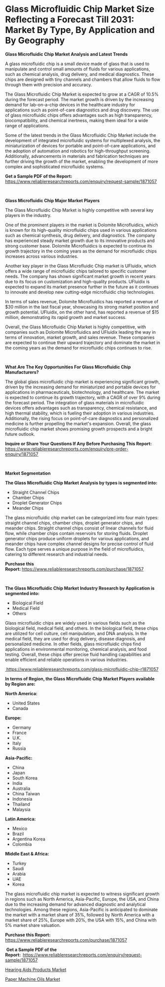 <p><h1>Glass Microfluidic Chip Market Size Reflecting a Forecast Till 2031: Market By Type, By Application and By Geography</h1></p><p><strong>Glass Microfluidic Chip Market Analysis and Latest Trends</strong></p>
<p><p>A glass microfluidic chip is a small device made of glass that is used to manipulate and control small amounts of fluids for various applications, such as chemical analysis, drug delivery, and medical diagnostics. These chips are designed with tiny channels and chambers that allow fluids to flow through them with precision and accuracy.</p><p>The Glass Microfluidic Chip Market is expected to grow at a CAGR of 10.5% during the forecast period. The market growth is driven by the increasing demand for lab-on-a-chip devices in the healthcare industry for applications such as point-of-care diagnostics and drug discovery. The use of glass microfluidic chips offers advantages such as high transparency, biocompatibility, and chemical inertness, making them ideal for a wide range of applications.</p><p>Some of the latest trends in the Glass Microfluidic Chip Market include the development of integrated microfluidic systems for multiplexed analysis, the miniaturization of devices for portable and point-of-care applications, and the adoption of automation and robotics for high-throughput screening. Additionally, advancements in materials and fabrication techniques are further driving the growth of the market, enabling the development of more complex and sophisticated microfluidic systems.</p></p>
<p><strong>Get a Sample PDF of the Report:&nbsp;</strong> <a href="https://www.reliableresearchreports.com/enquiry/request-sample/1871057">https://www.reliableresearchreports.com/enquiry/request-sample/1871057</a></p>
<p>&nbsp;</p>
<p><strong>Glass Microfluidic Chip Major Market Players</strong></p>
<p><p>The Glass Microfluidic Chip Market is highly competitive with several key players in the industry. </p><p>One of the prominent players in the market is Dolomite Microfluidics, which is known for its high-quality microfluidic chips used in various applications such as chemical synthesis, drug delivery, and diagnostics. The company has experienced steady market growth due to its innovative products and strong customer base. Dolomite Microfluidics is expected to continue its growth trajectory in the coming years as the demand for microfluidic chips increases across various industries.</p><p>Another key player in the Glass Microfluidic Chip market is UFluidix, which offers a wide range of microfluidic chips tailored to specific customer needs. The company has shown significant market growth in recent years due to its focus on customization and high-quality products. UFluidix is expected to expand its market presence further in the future as it continues to innovate and develop new cutting-edge microfluidic chip technologies.</p><p>In terms of sales revenue, Dolomite Microfluidics has reported a revenue of $30 million in the last fiscal year, showcasing its strong market position and growth potential. UFluidix, on the other hand, has reported a revenue of $15 million, demonstrating its rapid growth and market success.</p><p>Overall, the Glass Microfluidic Chip Market is highly competitive, with companies such as Dolomite Microfluidics and UFluidix leading the way in terms of innovation, market growth, and sales revenue. These companies are expected to continue their upward trajectory and dominate the market in the coming years as the demand for microfluidic chips continues to rise.</p></p>
<p>&nbsp;</p>
<p><strong>What Are The Key Opportunities For Glass Microfluidic Chip Manufacturers?</strong></p>
<p><p>The global glass microfluidic chip market is experiencing significant growth, driven by the increasing demand for miniaturized and portable devices for applications in pharmaceuticals, biotechnology, and healthcare. The market is expected to continue its growth trajectory, with a CAGR of over 9% during the forecast period. The integration of glass materials in microfluidic devices offers advantages such as transparency, chemical resistance, and high thermal stability, which is fueling their adoption in various industries. Additionally, the rising focus on point-of-care diagnostics and personalized medicine is further propelling the market's expansion. Overall, the glass microfluidic chip market shows promising growth prospects and a bright future outlook.</p></p>
<p><strong>Inquire or Share Your Questions If Any Before Purchasing This Report:</strong> <a href="https://www.reliableresearchreports.com/enquiry/pre-order-enquiry/1871057">https://www.reliableresearchreports.com/enquiry/pre-order-enquiry/1871057</a></p>
<p>&nbsp;</p>
<p><strong>Market Segmentation</strong></p>
<p><strong>The Glass Microfluidic Chip Market Analysis by types is segmented into:</strong></p>
<p><ul><li>Straight Channel Chips</li><li>Chamber Chips</li><li>Droplet Generator Chips</li><li>Meander Chips</li></ul></p>
<p><p>The glass microfluidic chip market can be categorized into four main types: straight channel chips, chamber chips, droplet generator chips, and meander chips. Straight channel chips consist of linear channels for fluid flow, while chamber chips contain reservoirs for storing fluids. Droplet generator chips produce uniform droplets for various applications, and meander chips have complex channel designs for precise control of fluid flow. Each type serves a unique purpose in the field of microfluidics, catering to different research and industrial needs.</p></p>
<p><strong>Purchase this Report:&nbsp;</strong><a href="https://www.reliableresearchreports.com/purchase/1871057">https://www.reliableresearchreports.com/purchase/1871057</a></p>
<p>&nbsp;</p>
<p><strong>The Glass Microfluidic Chip Market Industry Research by Application is segmented into:</strong></p>
<p><ul><li>Biological Field</li><li>Medical Field</li><li>Others</li></ul></p>
<p><p>Glass microfluidic chips are widely used in various fields such as the biological field, medical field, and others. In the biological field, these chips are utilized for cell culture, cell manipulation, and DNA analysis. In the medical field, they are used for drug delivery, disease diagnosis, and personalized medicine. In other fields, glass microfluidic chips find applications in environmental monitoring, chemical analysis, and food testing. Overall, these chips offer precise fluid handling capabilities and enable efficient and reliable operations in various industries.</p></p>
<p><a href="https://www.reliableresearchreports.com/glass-microfluidic-chip-r1871057">&nbsp;https://www.reliableresearchreports.com/glass-microfluidic-chip-r1871057</a></p>
<p><strong>In terms of Region, the Glass Microfluidic Chip Market Players available by Region are:</strong></p>
<p>
    <p> <strong> North America: </strong>
        <ul>
            <li>United States</li>
            <li>Canada</li>
        </ul>
        </p> 
    <p> <strong> Europe: </strong>
        <ul>
            <li>Germany</li>
            <li>France</li>
            <li>U.K.</li>
            <li>Italy</li>
            <li>Russia</li>
        </ul>
        </p> 
    <p> <strong> Asia-Pacific: </strong>
        <ul>
            <li>China</li>
            <li>Japan</li>
            <li>South Korea</li>
            <li>India</li>
            <li>Australia</li>
            <li>China Taiwan</li>
            <li>Indonesia</li>
            <li>Thailand</li>
            <li>Malaysia</li>
        </ul>
        </p> 
    <p> <strong> Latin America: </strong>
        <ul>
            <li>Mexico</li>
            <li>Brazil</li>
            <li>Argentina Korea</li>
            <li>Colombia</li>
        </ul>
        </p> 
    <p> <strong> Middle East & Africa: </strong>
        <ul>
            <li>Turkey</li>
            <li>Saudi</li>
            <li>Arabia</li>
            <li>UAE</li>
            <li>Korea</li>
        </ul>
    </p>
    </p>
<p><p>The glass microfluidic chip market is expected to witness significant growth in regions such as North America, Asia-Pacific, Europe, the USA, and China due to the increasing demand for advanced diagnostic and analytical technologies. Among these regions, Asia-Pacific is anticipated to dominate the market with a market share of 35%, followed by North America with a market share of 25%, Europe with 20%, the USA with 15%, and China with 5% market share valuation.</p></p>
<p><strong>Purchase this Report: </strong><a href="https://www.reliableresearchreports.com/purchase/1871057">https://www.reliableresearchreports.com/purchase/1871057</a></p>
<p>&nbsp;<strong>Get a Sample PDF of the Report:&nbsp;&nbsp;</strong><a href="https://www.reliableresearchreports.com/enquiry/request-sample/1871057">https://www.reliableresearchreports.com/enquiry/request-sample/1871057</a></p>
<p><strong></strong></p>
<p><p><a href="https://github.com/FrankHernanXXfnf/Market-Research-Report-List-1/blob/main/hearing-aids-products-market.md">Hearing Aids Products Market</a></p><p><a href="https://www.linkedin.com/pulse/paper-machine-oils-market-size-share-analysis-growth-trends-mbivf?trackingId=CkdAhLv4SpmQjdEp10J9JQ%3D%3D">Paper Machine Oils Market</a></p></p>